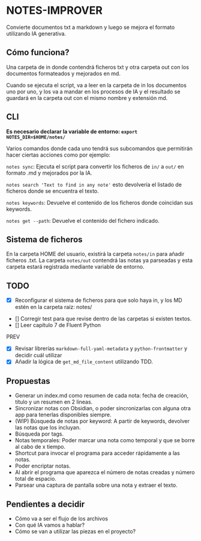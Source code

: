 # NOTES-IMPROVER

Convierte documentos txt a markdown y luego se mejora el formato utilizando IA generativa.

## Cómo funciona?

Una carpeta de in donde contendrá ficheros txt y otra carpeta out con los documentos formateados y mejorados en md.

Cuando se ejecuta el script, va a leer en la carpeta de in los documentos uno por uno, y los va a mandar en los procesos de IA y el resultado se guardará en la carpeta out con el mismo nombre y extensión md.

## CLI

**Es necesario declarar la variable de entorno: `export NOTES_DIR=$HOME/notes/`**

Varios comandos donde cada uno tendrá sus subcomandos que permitirán hacer ciertas acciones como por ejemplo:

`notes sync`: Ejecuta el script para convertir los ficheros de `in/` a `out/` en formato .md y mejorados por la IA.

`notes search 'Text to find in any note'` esto devolvería el listado de ficheros donde se encuentra el texto.

`notes keywords`: Devuelve el contenido de los ficheros donde coincidan sus keywords.

`notes get --path`: Devuelve el contenido del fichero indicado. 

## Sistema de ficheros

 En la carpeta HOME del usuario, existirá la carpeta `notes/in` para añadir ficheros .txt.
 La carpeta `notes/out` contendrá las notas ya parseadas y esta carpeta estará registrada mediante variable de entorno.

## TODO
- [x] Reconfigurar el sistema de ficheros para que solo haya in, y los MD estén en la carpeta raíz: notes/
- [] Corregir test para que revise dentro de las carpetas si existen textos.
- [] Leer capítulo 7 de Fluent Python


PREV
- [x] Revisar librerías `markdown-full-yaml-metadata` y `python-frontmatter` y decidir cuál utilizar
- [x] Añadir la lógica de `get_md_file_content` utilizando TDD.

## Propuestas

- Generar un index.md como resumen de cada nota: fecha de creación, título y un resumen en 2 lineas.
- Sincronizar notas con Obsidian, o poder sincronizarlas con alguna otra app para tenerlas disponibles siempre.
- (WIP) Búsqueda de notas por keyword: A partir de keywords, devolver las notas que los incluyan.
- Búsqueda por tags.
- Notas temporales: Poder marcar una nota como temporal y que se borre al cabo de x tiempo.
- Shortcut para invocar el programa para acceder rápidamente a las notas.
- Poder encriptar notas.
- Al abrir el programa que aparezca el número de notas creadas y número total de espacio.
- Parsear una captura de pantalla sobre una nota y extraer el texto.

## Pendientes a decidir

- Cómo va a ser el flujo de los archivos
- Con qué IA vamos a hablar?
- Cómo se van a utilizar las piezas en el proyecto?
